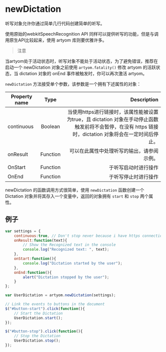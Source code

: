 # newDictation

听写对象允许你通过简单几行代码创建简单的听写。

使用原始的webkitSpeechRecognition API 同样可以提供听写的功能，但是与调用原生API比较起来，使用 artyom 库则要优雅许多。

> 注意

当artyom处于活动状态时，听写对象不能处于活动状态，为了避免错误，推荐在启动一个 newDictation 对象之前使用 `artyom.fatality()` 修改 artyom 的活跃状态，当 dictation 对象的 onEnd 事件被触发时，你可以再次激活 artyom。

`newDictation` 方法接受单个参数，该参数是一个拥有下述属性的对象：

Property name|Type|Description
---|:--:|---:
continuous|Boolean|当使用https进行链接时，该属性能被设置为true，且 dictation 对象在手动停止函数触发前将不会暂停，在没有 https 链接时，dictation 对象将会在一定时间后停止。
onResult|Function|可以在此属性中处理听写的输出，请参阅示例。
OnStart|Function|于听写启动时进行操作
OnEnd|Function|于听写停止时进行操作

newDictation 的函数调用方式很简单，使用 `newDictation` 函数创建一个 Dictation 对象并将其存入一个变量中，返回的对象拥有 `start` 和 `stop` 两个属性。

## 例子

```javascript
var settings = {
    continuous:true, // Don't stop never because i have https connection
    onResult:function(text){
        // Show the Recognized text in the console
        console.log("Recognized text: ", text);
    },
    onStart:function(){
        console.log("Dictation started by the user");
    },
    onEnd:function(){
        alert("Dictation stopped by the user");
    }
};

var UserDictation = artyom.newDictation(settings);

// Link the events to buttons in the document
$("#button-start").click(function(){
    // Start the Dictation
    UserDictation.start();
});

$("#button-stop").click(function(){
    // Stop the Dictation
    UserDictation.stop();
});

```
